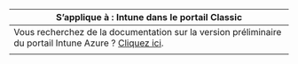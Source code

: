 |S’applique à : Intune dans le portail Classic |
|--|
|Vous recherchez de la documentation sur la version préliminaire du portail Intune Azure ? [Cliquez ici](https://docs.microsoft.com/intune-azure/introduction/what-is-microsoft-intune).|
| |


<!--HONumber=Jan17_HO2-->


